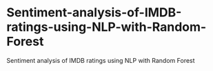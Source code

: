 # Sentiment-analysis-of-IMDB-ratings-using-NLP-with-Random-Forest
Sentiment analysis of IMDB ratings using NLP with Random Forest
